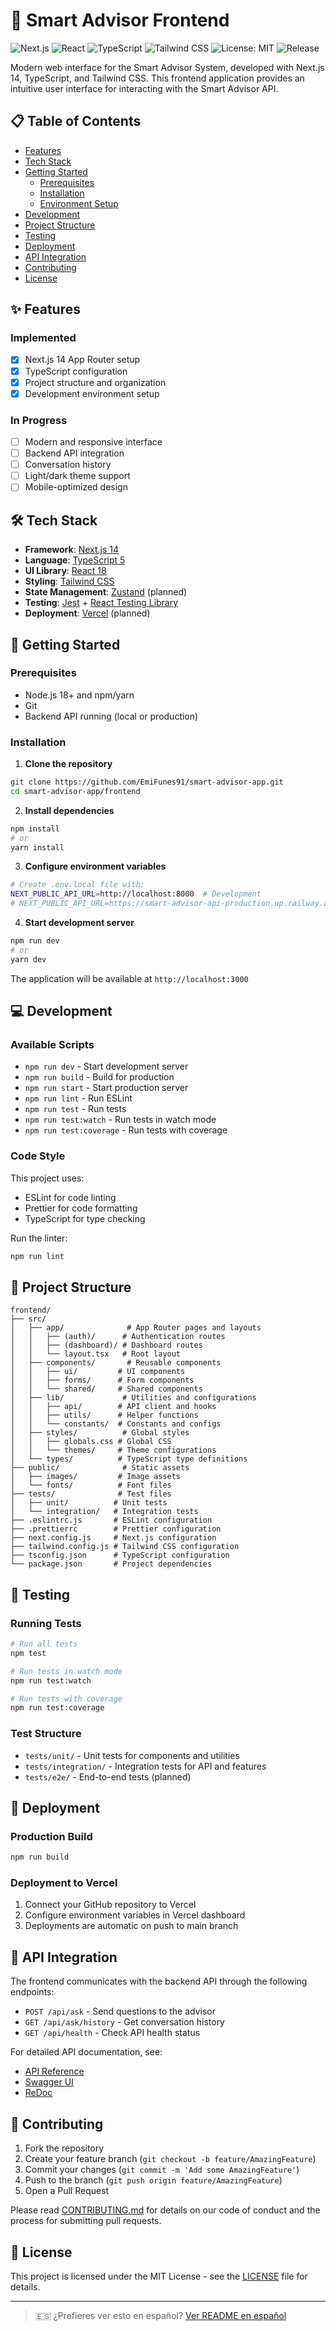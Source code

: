 # 🤖 Smart Advisor Frontend

![Next.js](https://img.shields.io/badge/Next.js-14+-black?style=flat&logo=next.js)
![React](https://img.shields.io/badge/React-18+-blue?style=flat&logo=react)
![TypeScript](https://img.shields.io/badge/TypeScript-5+-blue?style=flat&logo=typescript)
![Tailwind CSS](https://img.shields.io/badge/Tailwind_CSS-3.0+-blue?style=flat&logo=tailwindcss)
![License: MIT](https://img.shields.io/badge/License-MIT-yellow.svg)
![Release](https://img.shields.io/badge/Release-v1.0-green)

Modern web interface for the Smart Advisor System, developed with Next.js 14, TypeScript, and Tailwind CSS. This frontend application provides an intuitive user interface for interacting with the Smart Advisor API.

## 📋 Table of Contents

- [Features](#-features)
- [Tech Stack](#-tech-stack)
- [Getting Started](#-getting-started)
  - [Prerequisites](#prerequisites)
  - [Installation](#installation)
  - [Environment Setup](#environment-setup)
- [Development](#-development)
- [Project Structure](#-project-structure)
- [Testing](#-testing)
- [Deployment](#-deployment)
- [API Integration](#-api-integration)
- [Contributing](#-contributing)
- [License](#-license)

## ✨ Features

### Implemented
- [x] Next.js 14 App Router setup
- [x] TypeScript configuration
- [x] Project structure and organization
- [x] Development environment setup

### In Progress
- [ ] Modern and responsive interface
- [ ] Backend API integration
- [ ] Conversation history
- [ ] Light/dark theme support
- [ ] Mobile-optimized design

## 🛠️ Tech Stack

- **Framework**: [Next.js 14](https://nextjs.org/)
- **Language**: [TypeScript 5](https://www.typescriptlang.org/)
- **UI Library**: [React 18](https://reactjs.org/)
- **Styling**: [Tailwind CSS](https://tailwindcss.com/)
- **State Management**: [Zustand](https://github.com/pmndrs/zustand) (planned)
- **Testing**: [Jest](https://jestjs.io/) + [React Testing Library](https://testing-library.com/)
- **Deployment**: [Vercel](https://vercel.com/) (planned)

## 🚀 Getting Started

### Prerequisites

- Node.js 18+ and npm/yarn
- Git
- Backend API running (local or production)

### Installation

1. **Clone the repository**
```bash
git clone https://github.com/EmiFunes91/smart-advisor-app.git
cd smart-advisor-app/frontend
```

2. **Install dependencies**
```bash
npm install
# or
yarn install
```

3. **Configure environment variables**
```bash
# Create .env.local file with:
NEXT_PUBLIC_API_URL=http://localhost:8000  # Development
# NEXT_PUBLIC_API_URL=https://smart-advisor-api-production.up.railway.app  # Production
```

4. **Start development server**
```bash
npm run dev
# or
yarn dev
```

The application will be available at `http://localhost:3000`

## 💻 Development

### Available Scripts

- `npm run dev` - Start development server
- `npm run build` - Build for production
- `npm run start` - Start production server
- `npm run lint` - Run ESLint
- `npm run test` - Run tests
- `npm run test:watch` - Run tests in watch mode
- `npm run test:coverage` - Run tests with coverage

### Code Style

This project uses:
- ESLint for code linting
- Prettier for code formatting
- TypeScript for type checking

Run the linter:
```bash
npm run lint
```

## 📁 Project Structure

```
frontend/
├── src/
│   ├── app/              # App Router pages and layouts
│   │   ├── (auth)/      # Authentication routes
│   │   ├── (dashboard)/ # Dashboard routes
│   │   └── layout.tsx   # Root layout
│   ├── components/       # Reusable components
│   │   ├── ui/         # UI components
│   │   ├── forms/      # Form components
│   │   └── shared/     # Shared components
│   ├── lib/             # Utilities and configurations
│   │   ├── api/        # API client and hooks
│   │   ├── utils/      # Helper functions
│   │   └── constants/  # Constants and configs
│   ├── styles/          # Global styles
│   │   ├── globals.css # Global CSS
│   │   └── themes/     # Theme configurations
│   └── types/          # TypeScript type definitions
├── public/              # Static assets
│   ├── images/         # Image assets
│   └── fonts/          # Font files
├── tests/              # Test files
│   ├── unit/          # Unit tests
│   └── integration/   # Integration tests
├── .eslintrc.js       # ESLint configuration
├── .prettierrc        # Prettier configuration
├── next.config.js     # Next.js configuration
├── tailwind.config.js # Tailwind CSS configuration
├── tsconfig.json      # TypeScript configuration
└── package.json       # Project dependencies
```

## 🧪 Testing

### Running Tests

```bash
# Run all tests
npm test

# Run tests in watch mode
npm run test:watch

# Run tests with coverage
npm run test:coverage
```

### Test Structure

- `tests/unit/` - Unit tests for components and utilities
- `tests/integration/` - Integration tests for API and features
- `tests/e2e/` - End-to-end tests (planned)

## 🚢 Deployment

### Production Build

```bash
npm run build
```

### Deployment to Vercel

1. Connect your GitHub repository to Vercel
2. Configure environment variables in Vercel dashboard
3. Deployments are automatic on push to main branch

## 🔌 API Integration

The frontend communicates with the backend API through the following endpoints:

- `POST /api/ask` - Send questions to the advisor
- `GET /api/ask/history` - Get conversation history
- `GET /api/health` - Check API health status

For detailed API documentation, see:
- [API Reference](./backend/README.md)
- [Swagger UI](https://smart-advisor-api-production.up.railway.app/docs)
- [ReDoc](https://smart-advisor-api-production.up.railway.app/redoc)

## 🤝 Contributing

1. Fork the repository
2. Create your feature branch (`git checkout -b feature/AmazingFeature`)
3. Commit your changes (`git commit -m 'Add some AmazingFeature'`)
4. Push to the branch (`git push origin feature/AmazingFeature`)
5. Open a Pull Request

Please read [CONTRIBUTING.md](../CONTRIBUTING.md) for details on our code of conduct and the process for submitting pull requests.

## 📄 License

This project is licensed under the MIT License - see the [LICENSE](../LICENSE) file for details.

---

> 🇪🇸 ¿Prefieres ver esto en español? [Ver README en español](./README.es.md)
